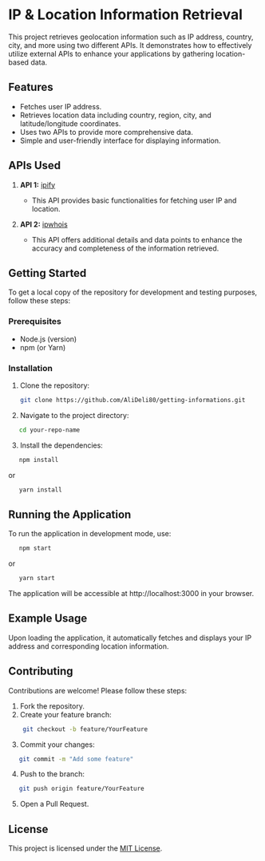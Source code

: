 # IP & Location Information Retrieval  

This project retrieves geolocation information such as IP address, country, city, and more using two different APIs. It demonstrates how to effectively utilize external APIs to enhance your applications by gathering location-based data.  

## Features  

- Fetches user IP address.  
- Retrieves location data including country, region, city, and latitude/longitude coordinates.  
- Uses two APIs to provide more comprehensive data.  
- Simple and user-friendly interface for displaying information.  

## APIs Used  

1. **API 1:** [ipify](https://www.ipify.org/)  
   - This API provides basic functionalities for fetching user IP and location.  
  
2. **API 2:** [ipwhois](https://ipwhois.io/)  
   - This API offers additional details and data points to enhance the accuracy and completeness of the information retrieved.  

## Getting Started  

To get a local copy of the repository for development and testing purposes, follow these steps:  

### Prerequisites  

- Node.js (version)  
- npm (or Yarn)  

### Installation  

1. Clone the repository:  
   ```bash  
   git clone https://github.com/AliDeli80/getting-informations.git  
2. Navigate to the project directory:
  ```bash
     cd your-repo-name
   ```
3. Install the dependencies:
  ```bash
     npm install
   ```
or
  ```bash
     yarn install
   ```
  
## Running the Application
To run the application in development mode, use:
  ```bash
     npm start
   ```  
or
  ```bash
     yarn start
   ```
  
The application will be accessible at http://localhost:3000 in your browser.

## Example Usage
Upon loading the application, it automatically fetches and displays your IP address and corresponding location information.

## Contributing
Contributions are welcome! Please follow these steps:

1. Fork the repository.
2. Create your feature branch:
  ```bash
      git checkout -b feature/YourFeature
   ``` 
3. Commit your changes:
  ```bash
     git commit -m "Add some feature"
   ```  
4. Push to the branch:
  ```bash
     git push origin feature/YourFeature
   ```  
5. Open a Pull Request.

## License
This project is licensed under the [MIT License](LICENSE).
